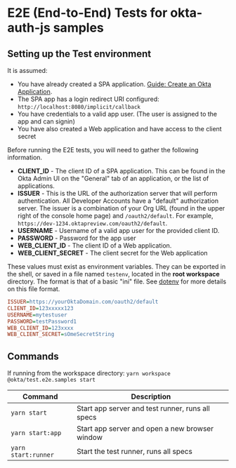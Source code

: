 # E2E (End-to-End) Tests for okta-auth-js samples

## Setting up the Test environment

It is assumed:

* You have already created a SPA application. [Guide: Create an Okta Application](https://developer.okta.com/docs/guides/sign-into-spa/angular/create-okta-application/).
* The SPA app has a login redirect URI configured: `http://localhost:8080/implicit/callback`
* You have credentials to a valid app user. (The user is assigned to the app and can signin)
* You have also created a Web application and have access to the client secret

Before running the E2E tests, you will need to gather the following information.

* **CLIENT_ID** - The client ID of a SPA application. This can be found in the Okta Admin UI on the "General" tab of an application, or the list of applications.
* **ISSUER** - This is the URL of the authorization server that will perform authentication.  All Developer Accounts have a "default" authorization server.  The issuer is a combination of your Org URL (found in the upper right of the console home page) and `/oauth2/default`. For example, `https://dev-1234.oktapreview.com/oauth2/default`.
* **USERNAME** - Username of a valid app user for the provided client ID.
* **PASSWORD** - Password for the app user
* **WEB_CLIENT_ID** - The client ID of a Web application.
* **WEB_CLIENT_SECRET** - The client secret for the Web application

These values must exist as environment variables. They can be exported in the shell, or saved in a file named `testenv`, located in the **root workspace** directory. The format is that of a basic "ini" file. See [dotenv](https://www.npmjs.com/package/dotenv) for more details on this file format.

```ini
ISSUER=https://yourOktaDomain.com/oauth2/default
CLIENT_ID=123xxxxx123
USERNAME=mytestuser
PASSWORD=testPassword1
WEB_CLIENT_ID=123xxxx
WEB_CLIENT_SECRET=sOmeSecretString
```

## Commands

If running from the workspace directory: `yarn workspace @okta/test.e2e.samples start`

| Command               | Description                    |
| --------------------- | ------------------------------ |
| `yarn start`          | Start app server and test runner, runs all specs |
| `yarn start:app`      | Start app server and open a new browser window   |
| `yarn start:runner`        | Start the test runner, runs all specs                             |
